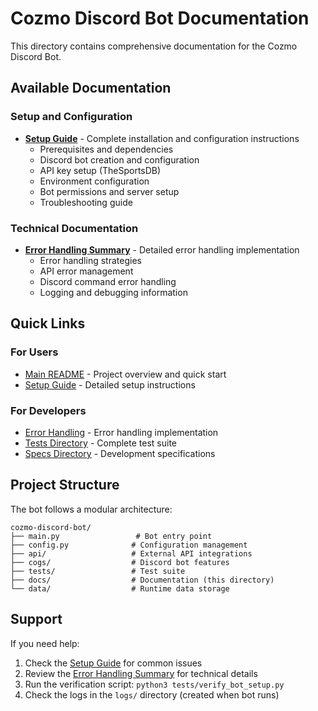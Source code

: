 # Cozmo Discord Bot Documentation

This directory contains comprehensive documentation for the Cozmo Discord Bot.

## Available Documentation

### Setup and Configuration

- **[Setup Guide](SETUP_GUIDE.md)** - Complete installation and configuration instructions
  - Prerequisites and dependencies
  - Discord bot creation and configuration
  - API key setup (TheSportsDB)
  - Environment configuration
  - Bot permissions and server setup
  - Troubleshooting guide

### Technical Documentation

- **[Error Handling Summary](ERROR_HANDLING_SUMMARY.md)** - Detailed error handling implementation
  - Error handling strategies
  - API error management
  - Discord command error handling
  - Logging and debugging information

## Quick Links

### For Users

- [Main README](../README.md) - Project overview and quick start
- [Setup Guide](SETUP_GUIDE.md) - Detailed setup instructions

### For Developers

- [Error Handling](ERROR_HANDLING_SUMMARY.md) - Error handling implementation
- [Tests Directory](../tests/) - Complete test suite
- [Specs Directory](../.kiro/specs/) - Development specifications

## Project Structure

The bot follows a modular architecture:

```
cozmo-discord-bot/
├── main.py                 # Bot entry point
├── config.py              # Configuration management
├── api/                   # External API integrations
├── cogs/                  # Discord bot features
├── tests/                 # Test suite
├── docs/                  # Documentation (this directory)
└── data/                  # Runtime data storage
```

## Support

If you need help:

1. Check the [Setup Guide](SETUP_GUIDE.md) for common issues
2. Review the [Error Handling Summary](ERROR_HANDLING_SUMMARY.md) for technical details
3. Run the verification script: `python3 tests/verify_bot_setup.py`
4. Check the logs in the `logs/` directory (created when bot runs)
